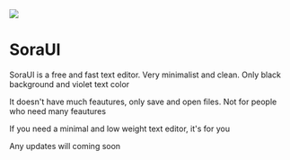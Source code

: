    <img src="[https://github.com/Soracv2/rfdasfda/blob/main/New%20Project.png]">

# SoraUI

SoraUI is a free and fast text editor. Very minimalist and clean. Only black background and violet text color

It doesn't have much feautures, only save and open files. Not for people who need many feautures

If you need a minimal and low weight text editor, it's for you

Any updates will coming soon 
